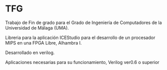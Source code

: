 # TFG
Trabajo de Fin de grado para el Grado de Ingeniería de Computadores de la Universidad de Málaga (UMA).

Libreria para la aplicación ICEStudio para el desarrollo de un procesador MIPS en una FPGA Libre, Alhambra I.

Desarrollado en verilog.

Aplicaciones necesarias para su funcionamiento, Verilog ver0.6 o superior
